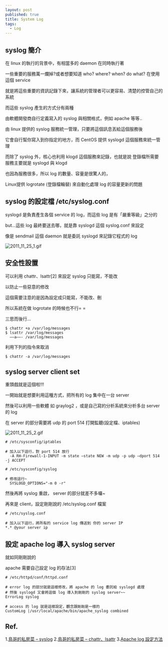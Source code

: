 ```yaml
---
layout: post
published: true
title: System Log
tags: 
  - Log
---
```


## syslog 簡介
在 linux 的執行的背景中，有相當多的 daemon 在同時執行著

一些重要的服務萬一爛掉?或者想要知道 who? where? when? do what? 在使用這個 service

就是將這些重要的資訊記錄下來，讓系統的管理者可以更容易、清楚的控管自己的系統

而這些 syslog 產生的方式分有兩種

由軟體開發商自行定義寫入的 syslog 與相關格式，例如 apache 等等..

由 linux 提供的 syslog 服務統一管理，只要將這個訊息丟給這個服務後

它會自行幫你寫入到你指定的地方，而 CentOS 提供 syslogd 這個服務來統一管理

而除了 syslog 外，核心也利用 klogd 這個服務來記錄，也就是說 登錄檔所需要服務主要就是 syslogd 與 klogd

也因為服務很多，所以 log 的數量、容量是很驚人的，

Linux提供 logrotate (登錄檔輪替) 來自動化處理 log 的容量更新的問題

## syslog 的設定檔 /etc/syslog.conf

syslogd 是負責產生各個 service 的 log，而這些 log 是有「嚴重等級」之分的

but…這些 log 最終要送去哪，就是靠 syslogd 這個 syslog.conf 來設定

像是 sendmail 這個 daemon 就是委託 syslogd 來記錄它程式的 log

![2011_11_25_1.gif]({{site.baseurl}}/assets/images/blog/2011_11_25_1.gif)

## 安全性設置

可以利用 chattr、lsattr[2] 來設定 syslog 只能寫，不能改

以防止一些惡意的修改

這個需要注意的是因為設定成只能寫，不能改、刪

所以系統在做 logrotate 的時候也不行= =

三思而後行…

```
$ chattr +a /var/log/messages
$ lsattr /var/log/messages
  —–a——- /var/log/messages
```

利用下列的指令來取消

```
$ chattr -a /var/log/messages
```

## syslog server client set

重頭戲就是這個啦!!!

一開始就是想要利用這種方式，把所有的 log 集中在一台 server

然後可以利用一些軟體 如 graylog2 ，或是自己寫的分析系統來分析多台 server 的 log

在 server 的部分需要將 udp 的 port 514 打開監聽(設定檔、iptables)

![2011_11_25_2.gif]({{site.baseurl}}/assets/images/blog/2011_11_25_2.gif)

```
# /etc/sysconfig/iptables

# 加入以下這行，對 port 514 放行  
  -A RH-Firewall-1-INPUT -m state –state NEW -m udp -p udp –dport 514 -j ACCEPT
```

```
# /etc/sysconfig/syslog

# 修改這行~  
  SYSLOGD_OPTIONS="-m 0 -r"  
```

然後再將 syslog 重啟， server 的部分就差不多囉~

再來是 client，設定剛剛說的 /etc/syslog.conf 檔案

```
# /etc/syslog.conf

# 加入以下這行，將所有的 service log 傳送到 你的 server IP  
*.* @your server ip
```

## 設定 apache log 導入 syslog server
就如同剛剛說的

apache 需要自己設定 log 的存法[3]

```
# /etc/httpd/conf/httpd.conf

# error log 的部分就是這樣修改，將 apache 的 log 委託給 syslogd 處理  
# 然後 syslogd 又會將這個 log 導入到剛剛的 syslog server~~  
ErrorLog syslog  
  
# access 的 log 就是這樣設定，觀念跟剛剛是一樣的  
CustomLog |/usr/local/apache/bin/apache_syslog combined
```

## Ref.
1.[鳥哥的私房菜 – syslog](http://linux.vbird.org/linux_basic/0570syslog.php)
2.[鳥哥的私房菜 – chattr、lsattr](http://linux.vbird.org/linux_basic/0220filemanager.php#chattr)
3.[Apache log 設定方法](http://linux.vbird.org/linux_basic/0220filemanager.php#chattr)
